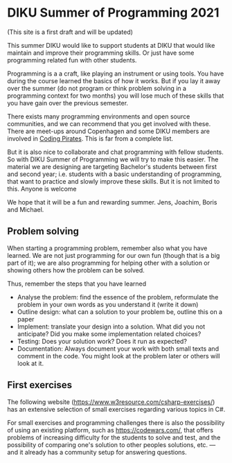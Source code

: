 # DIKU Summer of Programming 2021

(This site is a first draft and will be updated)

This summer DIKU would like to support students at DIKU that would like maintain and improve their programming skills. Or just have some programming related fun with other students.

Programming is a a craft, like playing an instrument or using tools. You have during the course learned the basics of how it works. But if you lay it away over the summer (do not program or think problem solving in a programming context for two months) you will lose much of these skills that you have gain over the previous semester.

There exists many programming environments and open source communities, and we can recommend that you get involved with these. There are meet-ups around Copenhagen and some DIKU members are involved in [Coding Pirates](https://codingpirates.dk/). This is far from a complete list.

But it is also nice to collaborate and chat programming with fellow students. So with DIKU Summer of Programming we will try to make this easier. The material we are designing are targeting Bachelor's students between first and second year; i.e. students with a basic understanding of programming, that want to practice and slowly improve these skills.
But it is not limited to this. Anyone is welcome

We hope that it will be a fun and rewarding summer. 
Jens, Joachim, Boris and Michael.

## Problem solving
When starting a programming problem, remember also what you have learned. We are not just programming for our own fun (though that is a big part of it); we are also programming for helping other with a solution or showing others how the problem can be solved.

Thus, remember the steps that you have learned
  * Analyse the problem: find the essence of the problem, reformulate the problem in your own words as you understand it (write it down)
  * Outline design: what can a solution to your problem be, outline this on a paper
  * Implement: translate your design into a solution. What did you not anticipate? Did you make some implementation related choices?
  * Testing: Does your solution work? Does it run as expected?
  * Documentation: Always document your work with both small texts and comment in the code. You might look at the problem later or others will look at it.


## First exercises

The following website (https://www.w3resource.com/csharp-exercises/) has an extensive selection of small exercises regarding various topics in C#.

For small exercises and programming challenges there is also the possibility of using an existing platform, such as https://codewars.com/, that offers problems of increasing difficulty for the students to solve and test, and the possibility of comparing one's solution to other peoples solutions, etc. —  and it already has a community setup for answering questions.

